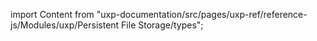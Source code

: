
import Content from "uxp-documentation/src/pages/uxp-ref/reference-js/Modules/uxp/Persistent File Storage/types";

<Content query="product=photoshop"/>
